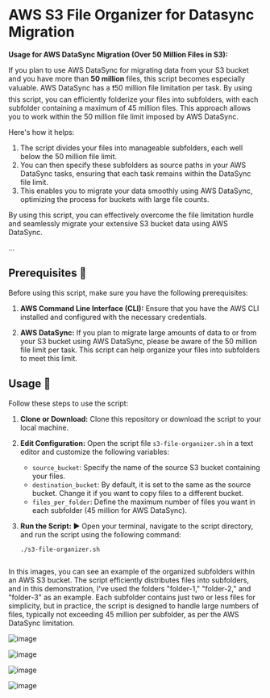 # AWS S3 File Organizer for Datasync Migration

**Usage for AWS DataSync Migration (Over 50 Million Files in S3):**

If you plan to use AWS DataSync for migrating data from your S3 bucket and you have more than **50 million** files, this script becomes especially valuable. AWS DataSync has a ❗50 million file limitation per task. By using this script, you can efficiently folderize your files into subfolders, with each subfolder containing a maximum of 45 million files. This approach allows you to work within the 50 million file limit imposed by AWS DataSync.

Here's how it helps:

1. The script divides your files into manageable subfolders, each well below the 50 million file limit.
2. You can then specify these subfolders as source paths in your AWS DataSync tasks, ensuring that each task remains within the DataSync file limit.
3. This enables you to migrate your data smoothly using AWS DataSync, optimizing the process for buckets with large file counts.

By using this script, you can effectively overcome the file limitation hurdle and seamlessly migrate your extensive S3 bucket data using AWS DataSync.

...

## Prerequisites 🔧

Before using this script, make sure you have the following prerequisites:

1. **AWS Command Line Interface (CLI):** Ensure that you have the AWS CLI installed and configured with the necessary credentials.

2. **AWS DataSync:** If you plan to migrate large amounts of data to or from your S3 bucket using AWS DataSync, please be aware of the 50 million file limit per task. This script can help organize your files into subfolders to meet this limit.

## Usage 🐾

Follow these steps to use the script:

1. **Clone or Download:** Clone this repository or download the script to your local machine.

2. **Edit Configuration:** Open the script file `s3-file-organizer.sh` in a text editor and customize the following variables:
   
   - `source_bucket`: Specify the name of the source S3 bucket containing your files.
   - `destination_bucket`: By default, it is set to the same as the source bucket. Change it if you want to copy files to a different bucket.
   - `files_per_folder`: Define the maximum number of files you want in each subfolder (45 million for AWS DataSync).

3. **Run the Script:** ▶️
Open your terminal, navigate to the script directory, and run the script using the following command:
   
   ```bash
   ./s3-file-organizer.sh



In this images, you can see an example of the organized subfolders within an AWS S3 bucket. The script efficiently distributes files into subfolders, and in this demonstration, I've used the folders "folder-1," "folder-2," and "folder-3" as an example. Each subfolder contains just two or less files for simplicity, but in practice, the script is designed to handle large numbers of files, typically not exceeding 45 million per subfolder, as per the AWS DataSync limitation.

![image](https://github.com/al3v/datasync-quota-s3/assets/73062283/9b157b61-fdd2-42c4-b6fe-e36178e2bd72)

![image](https://github.com/al3v/datasync-quota-s3/assets/73062283/a535a7f8-965d-4123-b787-c9199747e767)

![image](https://github.com/al3v/datasync-quota-s3/assets/73062283/7ee8d65e-04c7-4b57-a29b-dd21edb6afbf)

![image](https://github.com/al3v/datasync-quota-s3/assets/73062283/99b71363-3e9b-4689-ae46-6d5c04019ae8)




   
